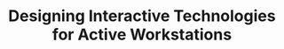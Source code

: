 ---
title: "Designing Interactive Technologies for Active Workstations"
funding: "National IT Industry Promotion Agency, Republic of Korea"
startDate: 2015-09
endDate: 2015-06
description:
thumbnail:
---